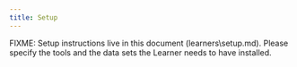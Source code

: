 ```yaml
---
title: Setup
---
```


FIXME: Setup instructions live in this document (learners\setup.md). Please specify the tools and
the data sets the Learner needs to have installed.

